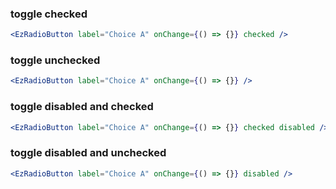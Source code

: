 ### toggle checked

```jsx
<EzRadioButton label="Choice A" onChange={() => {}} checked />
```

### toggle unchecked

```jsx
<EzRadioButton label="Choice A" onChange={() => {}} />
```

### toggle disabled and checked

```jsx
<EzRadioButton label="Choice A" onChange={() => {}} checked disabled />
```

### toggle disabled and unchecked

```jsx
<EzRadioButton label="Choice A" onChange={() => {}} disabled />
```
